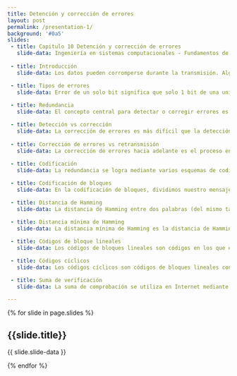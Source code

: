 ```yaml
---
title: Detención y corrección de errores
layout: post
permalink: /presentation-1/
background: '#0a5'
slides:
 - title: Capitulo 10 Detención y corrección de errores
   slide-data: Ingeniería en sistemas computacionales - Fundamentos de telecomunicaciones - Alumna Texna Reyes Ivania Gpe.
     
 - title: Introducción
   slide-data: Los datos pueden corromperse durante la transmisión. Algunas aplicaciones requieren que se detecten y corrijan los errores.

 - title: Tipos de errores
   slide-data: Error de un solo bit significa que solo 1 bit de una unidad de datos determinada (como un byte, un carácter o un paquete) cambia de 1 a 0 o de 0 a 1. Error de ráfaga significa que 2 o más bits en la unidad de datos han cambiado de 1 a 0 o de 0 a 1.
 
 - title: Redundancia
   slide-data: El concepto central para detectar o corregir errores es la redundancia. Para poder detectar o corregir errores, necesitamos enviar algunos bits extra con nuestros datos. Estos bits redundantes los agrega el remitente y el receptor los elimina. Su presencia permite al receptor detectar o corregir bits corruptos.

 - title: Detección vs corrección
   slide-data: La corrección de errores es más difícil que la detección. En la detección de errores, solo buscamos si se ha producido algún error. La respuesta es un simple sí o no. En la corrección de errores, necesitamos saber la cantidad exacta de bits que están dañados y su ubicación en el mensaje. El número de errores y el tamaño del mensaje son factores importantes.
 
 - title: Corrección de errores vs retransmisión
   slide-data: La corrección de errores hacia adelante es el proceso en el que el receptor intenta adivinar el mensaje utilizando bits redundantes. La corrección por retransmisión es una técnica en la que el receptor detecta un error y solicita al remitente que reenvíe el mensaje.
   
 - title: Codificación
   slide-data: La redundancia se logra mediante varios esquemas de codificación. El remitente agrega bits redundantes mediante un proceso que crea una relación entre los bits redundantes y los bits de datos reales. El receptor comprueba estas relaciones para detectar o corregir errores.

 - title: Codificación de bloques
   slide-data: En la codificación de bloques, dividimos nuestro mensaje en bloques de k bits, llamados palabras de datos. Agregamos r bits redundantes para que la longitud total sea n = k + r. Estos bloques resultantes se denominan palabras de código. El proceso de codificación es uno a uno; la misma palabra de datos es siempre codificada de la misma manera.

 - title: Distancia de Hamming
   slide-data: La distancia de Hamming entre dos palabras (del mismo tamaño) es el número de diferencias entre los bits correspondientes. Se puede hallar aplicando la operación XOR a las dos palabras y contando los '1's en el resultado. La distancia de Hamming es siempre mayor que cero.
   
 - title: Distancia mínima de Hamming
   slide-data: La distancia mínima de Hamming es la distancia de Hamming más pequeña entre todos los pares posibles de palabras. Se utiliza para diseñar códigos de detección y corrección de errores.

 - title: Códigos de bloque lineales
   slide-data: Los códigos de bloques lineales son códigos en los que el XOR de dos palabras de código válidas crea otra palabra de código válida. Para definirlos formalmente se requiere álgebra abstracta.

 - title: Códigos cíclicos
   slide-data: Los códigos cíclicos son códigos de bloques lineales con una propiedad adicional. En un código cíclico, si una palabra de código se desplaza cíclicamente, el resultado es otra palabra de código válida.

 - title: Suma de verificación
   slide-data: La suma de comprobación se utiliza en Internet mediante varios protocolos, aunque no en la capa de enlace de datos. Se basa en el concepto de redundancia.

---
```


{% for slide in page.slides %}

<section data-background="{% if slide.background %}{{slide.background}}{% else %}{{page.background}}{% endif %}"><h1>{{slide.title}}</h1>{{ slide.slide-data }}</section>

{% endfor %}
